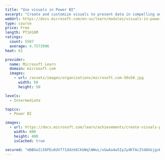 ```yaml
---
title: "Use visuals in Power BI"
excerpt: "Create and customize visuals to present data in compelling and insightful ways."
webUrl: https://docs.microsoft.com/en-us/learn/modules/visuals-in-power-bi/
type: course
price: Free
length: PT1H16M
ratings:
  count: 5507
  average: 4.7573996
heat: 61

provider:
  name: Microsoft Learn
  domain: microsoft.com
  images:
    - url: /assets/images/organizations/microsoft.com-50x50.jpg
      width: 50
      height: 50

levels:
  - Intermediate

topics:
  - Power BI

images:
  - url: https://docs.microsoft.com/learn/achievements/create-visuals-power-bi-desktop-social.png
    width: 800
    height: 400
    isCached: true

secured: "mBBGeZi56PEu6UVf71ddzk6CkUWqlWWuL/xGwAo4w5IpJydKfAcZtdAXejgvB/lFh9GLMpNvQ6wPOpYgPokr6Luyk+9a0H2J7cpRJvfYIyFB9GDWIUQ9rk/u1koSYHPcMbo8IICM+Ymyj7Wmw9vzVMddxT3XiP1sjGXf6y5R2JQsas7jPVelyoqvuM+s9huCrpmFbJI5lX6wXhEz5F5KSRU8vZNPdIQyTtP0mxgD4PVYE7HdB3JPC232u1dJ/Tqwqk/esPckoTDTZyhuz38y93Rj6BqcM5rlq+LjxGqoSur3zz9lvP4BPGxVt7lB6/vmwIRhIFryPz7oh18swQhryzALt6PuF1VarPSR6sWsOgyxjdEBLyg1bYj1PBW6O10n07D+alzKUrGirwaU9LzOoGL2rj1r2bsSZhpUC3KOKpg=;mbKA867Ns3osVRiDq3CnRA=="
---
```


